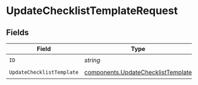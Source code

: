# UpdateChecklistTemplateRequest


## Fields

| Field                                                                                    | Type                                                                                     | Required                                                                                 | Description                                                                              |
| ---------------------------------------------------------------------------------------- | ---------------------------------------------------------------------------------------- | ---------------------------------------------------------------------------------------- | ---------------------------------------------------------------------------------------- |
| `ID`                                                                                     | *string*                                                                                 | :heavy_check_mark:                                                                       | N/A                                                                                      |
| `UpdateChecklistTemplate`                                                                | [components.UpdateChecklistTemplate](../../models/components/updatechecklisttemplate.md) | :heavy_check_mark:                                                                       | N/A                                                                                      |